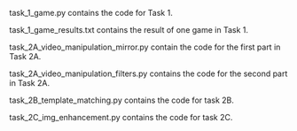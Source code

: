 task_1_game.py contains the code for Task 1.

task_1_game_results.txt contains the result of one game in Task 1.



task_2A_video_manipulation_mirror.py contain the code for the first part in Task 2A.

task_2A_video_manipulation_filters.py contains the code for the second part in Task 2A.



task_2B_template_matching.py contains the code for task 2B.



task_2C_img_enhancement.py contains the code for task 2C.


